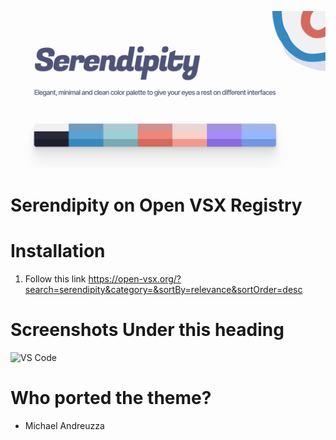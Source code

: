 ![Midnight](https://raw.githubusercontent.com/Serendipity-Theme/assets/main/githubHeader.png)

# Serendipity on Open VSX Registry


# Installation

1. Follow this link https://open-vsx.org/?search=serendipity&category=&sortBy=relevance&sortOrder=desc


# Screenshots Under this heading
![VS Code](https://pbs.twimg.com/media/FKLc_GYXwAYMvXt?format=jpg&name=4096x4096)

# Who ported the theme?
- Michael Andreuzza



